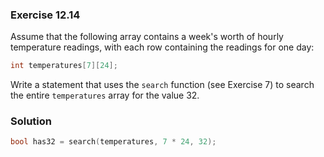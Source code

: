 ### Exercise 12.14
Assume that the following array contains a week's worth of hourly temperature
readings, with each row containing the readings for one day:

```c
int temperatures[7][24];
```

Write a statement that uses the `search` function (see Exercise 7) to search the
entire `temperatures` array for the value 32.

### Solution

```c
bool has32 = search(temperatures, 7 * 24, 32);
```
